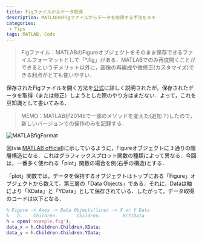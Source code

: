 ```yaml
---
title: Figファイルからデータ取得
description: MATLABのFigファイルからデータを取得する手法をメモ
categories:
 - Tips
tags: MATLAB, Code
---
```


> Figファイル：MATLABのFigureオブジェクトをそのまま保存できるファイルフォーマットとして「*.fig」がある．MATLABでのみ再度開くことができるというデメリット以外に，画像の再編成や微修正(カスタマイズ)できる利点がとても使いやすい．

保存されたFigファイルを開く方法を[公式](https://jp.mathworks.com/help/matlab/ref/openfig.html)に詳しく説明されたが，保存されたデータを取得（または修正）しようとした際のやり方はまだない．よって，これを豆知識として書いてみる．

> MEMO：MATLABが2014bで一部のメソッドを変えた(追加？)したので，新しいバージョンでの操作のみを記録する．

![MATLABfigFormat](/My-Blog/figs/MATLABfigFormat.png)

図(via [MATLAB official](https://jp.mathworks.com/help/matlab/learn_matlab/understanding-handle-graphics-objects.html))に示しているように，Figureオブジェクトに３通りの階層構造になる．これはグラフィックスプロット関数の種類によって異なる．今回は，一番多く使われる「plot」関数の場合を例(右手の構造)とする．

「plot」関数では，データを保持するオブジェクトはトップにある「Figure」オブジェクトから数えて，第三層の「Data Objects」である．それに，Dataは軸により「XData」と「YData」として保存されている．したがって，データ取得のコードは以下となる．

``` matlab
% Figure -> Axes -> Data Objects(line) -> X or Y Data
% 	h.    Children.       Children.        X(Y)Data
h = open('example.fig');
data_x = h.Children.Children.XData;
data_y = h.Children.Children.YData;
```



